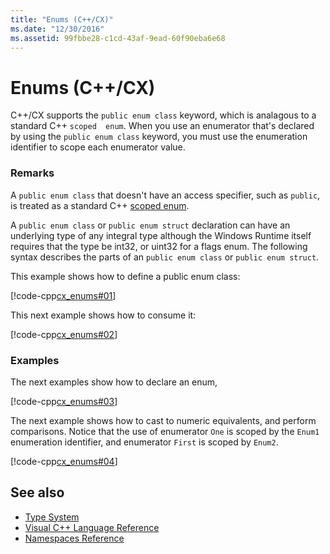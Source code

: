 ```yaml
---
title: "Enums (C++/CX)"
ms.date: "12/30/2016"
ms.assetid: 99fbbe28-c1cd-43af-9ead-60f90eba6e68
---
```

# Enums (C++/CX)

C++/CX supports the `public enum class` keyword, which is analagous to a standard C++ `scoped  enum`. When you use an enumerator that's declared by using the `public enum class` keyword, you must use the enumeration identifier to scope each enumerator value.

### Remarks

A `public enum class` that doesn't have an access specifier, such as `public`, is treated as a standard C++ [scoped enum](../cpp/enumerations-cpp.md).

A `public enum class` or `public enum struct` declaration can have an underlying type of any integral type although the Windows Runtime itself requires that the type be int32, or uint32 for a flags enum. The following syntax describes the parts of an `public enum class` or `public enum struct`.

This example shows how to define a public enum class:

[!code-cpp[cx_enums#01](../cppcx/codesnippet/CPP/cpp/class1.h#01)]

This next example shows how to consume it:

[!code-cpp[cx_enums#02](../cppcx/codesnippet/CPP/cpp/class1.h#02)]

### Examples

The next examples show how to declare an enum,

[!code-cpp[cx_enums#03](../cppcx/codesnippet/CPP/cpp/class1.h#03)]

The next example shows how to cast to numeric equivalents, and perform comparisons. Notice that the use of enumerator `One` is scoped by the `Enum1` enumeration identifier, and enumerator `First` is scoped by `Enum2`.

[!code-cpp[cx_enums#04](../cppcx/codesnippet/CPP/cpp/class1.h#04)]

## See also

- [Type System](../cppcx/type-system-c-cx.md)
- [Visual C++ Language Reference](../cppcx/visual-c-language-reference-c-cx.md)
- [Namespaces Reference](../cppcx/namespaces-reference-c-cx.md)
